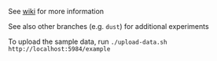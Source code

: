 See [wiki](https://github.com/thedod/kanso-example/wiki) for more information

See also other branches (e.g. `dust`) for additional experiments

To upload the sample data, run `./upload-data.sh http://localhost:5984/example`
